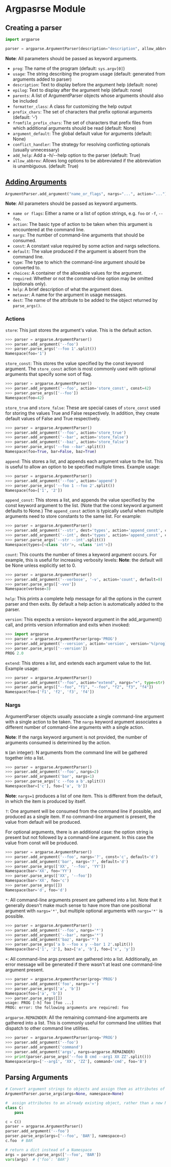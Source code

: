 # Argpasrse Module

## Creating a parser

```py
import argparse

parser = argparse.ArgumentParser(description="description", allow_abbrev=True)
```

**Note**: All parameters should be passed as keyword arguments.

- `prog`: The name of the program (default: `sys.argv[0]`)
- `usage`: The string describing the program usage (default: generated from arguments added to parser)
- `description`: Text to display before the argument help (default: none)
- `epilog`: Text to display after the argument help (default: none)
- `parents`: A list of ArgumentParser objects whose arguments should also be included
- `formatter_class`: A class for customizing the help output
- `prefix_chars`: The set of characters that prefix optional arguments (default: ‘-‘)
- `fromfile_prefix_chars`: The set of characters that prefix files from which additional arguments should be read (default: None)
- `argument_default`: The global default value for arguments (default: None)
- `conflict_handler`: The strategy for resolving conflicting optionals (usually unnecessary)
- `add_help`: Add a -h/--help option to the parser (default: True)
- `allow_abbrev`: Allows long options to be abbreviated if the abbreviation is unambiguous. (default: True)

## [Adding Arguments](https://docs.python.org/3/library/argparse.html#the-add-argument-method)

```py
ArgumentParser.add_argument("name_or_flags", nargs="...", action="...")
```

**Note**: All parameters should be passed as keyword arguments.

- `name or flags`: Either a name or a list of option strings, e.g. `foo` or `-f`, `--foo`.
- `action`: The basic type of action to be taken when this argument is encountered at the command line.
- `nargs`: The number of command-line arguments that should be consumed.
- `const`: A constant value required by some action and nargs selections.
- `default`: The value produced if the argument is absent from the command line.
- `type`: The type to which the command-line argument should be converted to.
- `choices`: A container of the allowable values for the argument.
- `required`: Whether or not the command-line option may be omitted (optionals only).
- `help`: A brief description of what the argument does.
- `metavar`: A name for the argument in usage messages.
- `dest`: The name of the attribute to be added to the object returned by `parse_args()`.

### Actions

`store`: This just stores the argument's value. This is the default action.

```py
>>> parser = argparse.ArgumentParser()
>>> parser.add_argument('--foo')
>>> parser.parse_args('--foo 1'.split())
Namespace(foo='1')
```

`store_const`: This stores the value specified by the const keyword argument. The `store_const` action is most commonly used with optional arguments that specify some sort of flag.

```py
>>> parser = argparse.ArgumentParser()
>>> parser.add_argument('--foo', action='store_const', const=42)
>>> parser.parse_args(['--foo'])
Namespace(foo=42)
```

`store_true` and `store_false`: These are special cases of `store_const` used for storing the values True and False respectively. In addition, they create default values of False and True respectively.

```py
>>> parser = argparse.ArgumentParser()
>>> parser.add_argument('--foo', action='store_true')
>>> parser.add_argument('--bar', action='store_false')
>>> parser.add_argument('--baz', action='store_false')
>>> parser.parse_args('--foo --bar'.split())
Namespace(foo=True, bar=False, baz=True)
```

`append`: This stores a list, and appends each argument value to the list. This is useful to allow an option to be specified multiple times. Example usage:

```py
>>> parser = argparse.ArgumentParser()
>>> parser.add_argument('--foo', action='append')
>>> parser.parse_args('--foo 1 --foo 2'.split())
Namespace(foo=['1', '2'])
```

`append_const`: This stores a list, and appends the value specified by the const keyword argument to the list. (Note that the const keyword argument defaults to None.) The `append_const` action is typically useful when multiple arguments need to store constants to the same list. For example:

```py
>>> parser = argparse.ArgumentParser()
>>> parser.add_argument('--str', dest='types', action='append_const', const=str)
>>> parser.add_argument('--int', dest='types', action='append_const', const=int)
>>> parser.parse_args('--str --int'.split())
Namespace(types=[<class 'str'>, <class 'int'>])
```

`count`: This counts the number of times a keyword argument occurs. For example, this is useful for increasing verbosity levels:
**Note**: the default will be None unless explicitly set to 0.

```py
>>> parser = argparse.ArgumentParser()
>>> parser.add_argument('--verbose', '-v', action='count', default=0)
>>> parser.parse_args(['-vvv'])
Namespace(verbose=3)
```

`help`: This prints a complete help message for all the options in the current parser and then exits. By default a help action is automatically added to the parser.

`version`: This expects a version= keyword argument in the add_argument() call, and prints version information and exits when invoked:

```py
>>> import argparse
>>> parser = argparse.ArgumentParser(prog='PROG')
>>> parser.add_argument('--version', action='version', version='%(prog)s 2.0')
>>> parser.parse_args(['--version'])
PROG 2.0
```

`extend`: This stores a list, and extends each argument value to the list. Example usage:

```py
>>> parser = argparse.ArgumentParser()
>>> parser.add_argument("--foo", action="extend", nargs="+", type=str)
>>> parser.parse_args(["--foo", "f1", "--foo", "f2", "f3", "f4"])
Namespace(foo=['f1', 'f2', 'f3', 'f4'])
```

### Nargs

ArgumentParser objects usually associate a single command-line argument with a single action to be taken.
The `nargs` keyword argument associates a different number of command-line arguments with a single action.

**Note**: If the nargs keyword argument is not provided, the number of arguments consumed is determined by the action.

`N` (an integer): N arguments from the command line will be gathered together into a list.

```py
>>> parser = argparse.ArgumentParser()
>>> parser.add_argument('--foo', nargs=2)
>>> parser.add_argument('bar', nargs=1)
>>> parser.parse_args('c --foo a b'.split())
Namespace(bar=['c'], foo=['a', 'b'])
```

**Note**: `nargs=1` produces a list of one item. This is different from the default, in which the item is produced by itself.

`?`: One argument will be consumed from the command line if possible, and produced as a single item. If no command-line argument is present, the value from default will be produced.

For optional arguments, there is an additional case: the option string is present but not followed by a command-line argument. In this case the value from const will be produced.

```py
>>> parser = argparse.ArgumentParser()
>>> parser.add_argument('--foo', nargs='?', const='c', default='d')
>>> parser.add_argument('bar', nargs='?', default='d')
>>> parser.parse_args(['XX', '--foo', 'YY'])
Namespace(bar='XX', foo='YY')
>>> parser.parse_args(['XX', '--foo'])
Namespace(bar='XX', foo='c')
>>> parser.parse_args([])
Namespace(bar='d', foo='d')
```

`*`: All command-line arguments present are gathered into a list. Note that it generally doesn't make much sense to have more than one positional argument with `nargs='*'`, but multiple optional arguments with `nargs='*'` is possible.

```py
>>> parser = argparse.ArgumentParser()
>>> parser.add_argument('--foo', nargs='*')
>>> parser.add_argument('--bar', nargs='*')
>>> parser.add_argument('baz', nargs='*')
>>> parser.parse_args('a b --foo x y --bar 1 2'.split())
Namespace(bar=['1', '2'], baz=['a', 'b'], foo=['x', 'y'])
```

`+`: All command-line args present are gathered into a list. Additionally, an error message will be generated if there wasn't at least one command-line argument present.

```py
>>> parser = argparse.ArgumentParser(prog='PROG')
>>> parser.add_argument('foo', nargs='+')
>>> parser.parse_args(['a', 'b'])
Namespace(foo=['a', 'b'])
>>> parser.parse_args([])
usage: PROG [-h] foo [foo ...]
PROG: error: the following arguments are required: foo
```

`argparse.REMAINDER`: All the remaining command-line arguments are gathered into a list. This is commonly useful for command line utilities that dispatch to other command line utilities.

```py
>>> parser = argparse.ArgumentParser(prog='PROG')
>>> parser.add_argument('--foo')
>>> parser.add_argument('command')
>>> parser.add_argument('args', nargs=argparse.REMAINDER)
>>> print(parser.parse_args('--foo B cmd --arg1 XX ZZ'.split()))
Namespace(args=['--arg1', 'XX', 'ZZ'], command='cmd', foo='B')
```

## Parsing Arguments

```py
# Convert argument strings to objects and assign them as attributes of the namespace. Return the populated namespace.
ArgumentParser.parse_args(args=None, namespace=None)

#  assign attributes to an already existing object, rather than a new Namespace object
class C:
    pass

c = C()
parser = argparse.ArgumentParser()
parser.add_argument('--foo')
parser.parse_args(args=['--foo', 'BAR'], namespace=c)
c.foo  # BAR

# return a dict instead of a Namespace
args = parser.parse_args(['--foo', 'BAR'])
vars(args)  # {'foo': 'BAR'}
```
